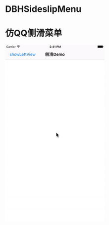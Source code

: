 # DBHSideslipMenu
# 仿QQ侧滑菜单
![img](https://github.com/245427794/Image/blob/master/DBHSideslipMenu.gif)

